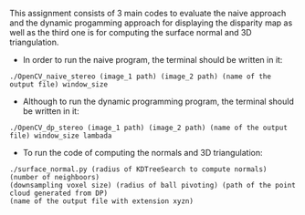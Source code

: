 This assignment consists of 3 main codes to evaluate the naive approach and the dynamic progamming approach for displaying the disparity map as well as the third one is for computing the surface normal and 3D triangulation.

* In order to run the naive program, the terminal should be written in it:
```
./OpenCV_naive_stereo (image_1 path) (image_2 path) (name of the output file) window_size
```

* Although to run the dynamic programming program, the terminal should be written in it:
```
./OpenCV_dp_stereo (image_1 path) (image_2 path) (name of the output file) window_size lambada
```

* To run the code of computing the normals and 3D triangulation:
```
./surface_normal.py (radius of KDTreeSearch to compute normals) (number of neighboors) 
(downsampling voxel size) (radius of ball pivoting) (path of the point cloud generated from DP) 
(name of the output file with extension xyzn)
```
